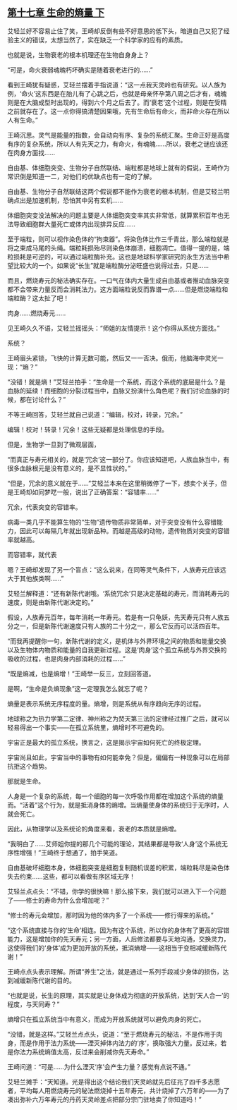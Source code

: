 ## [第十七章 生命的熵量 下](https://www.xxbiquge.com/11_11207/8816025.html)


  艾轻兰好不容易止住了笑，王崎却反倒有些不好意思的低下头，暗道自己又犯了经验主义的错误，太想当然了，实在缺乏一个科学家的应有的素质。

  也就是说，生物衰老的根本机理还在生物自身身上？

  “可是，命火衰弱魂魄朽坏确实是随着衰老进行的……”

  看到王崎犹有疑惑，艾轻兰摆着手指说道：“这一点我天灵岭也有研究。以人族为例，‘命火’这东西是在胎儿有了心跳之后，也就是母亲怀孕第八周之后才有，魂魄则是在大脑成型时出现的，得到六个月之后去了。而‘衰老’这个过程，则是在受精之前就存在了。这一点你得搞清楚因果哦，先有生命后有命火，而非命火存在所以人有生命。”

  王崎沉思。灵气是能量的指数，会自动向有序、复杂的系统汇聚。生命正好是高度有序的复杂系统，所以人有先天之力，有命火，有魂魄……所以，衰老之谜应该还在肉身方面找……

  自由基、体细胞突变、生物分子自然联结、端粒都是地球上就有的假说，王崎作为常识倒是知道一二，对他们的优缺点也有一定的了解。

  自由基、生物分子自然联结这两个假说都不能作为衰老的根本机制，但是艾轻兰明确点出是加速机制，恐怕其中另有玄机……

  体细胞突变没法解决的问题主要是人体细胞突变率其实非常低，就算累积百年也无法导致细胞群大量死亡或体内出现排异反应……

  至于端粒，则可以视作染色体的“拘束器”。将染色体比作三千青丝，那么端粒就是将之束成马尾的头绳。端粒耗损殆尽则染色体崩溃，细胞凋亡。值得一提的是，端粒损耗是可逆的，可以通过端粒酶补充。这也是地球科学家研究的永生方法当中希望比较大的一个。如果说“长生”就是端粒酶分泌旺盛也说得过去，只是……

  而且，燃烧寿元的秘法确实存在。一口气在体内大量生成自由基或者推动血脉突变都不会带来力量反而会消耗法力。这方面端粒说反而靠谱一点……但是燃烧端粒和端粒酶？这太扯了吧！

  肉身……燃烧寿元……

  见王崎久久不语，艾轻兰摇摇头：“师姐的友情提示！这个你得从系统方面找。”

  系统？

  王崎眉头紧锁，飞快的计算无数可能，然后又一一否决。俄而，他脑海中灵光一现：“熵？”

  “没错！就是熵！”艾轻兰拍手：“生命是一个系统，而这个系统的底层是什么？是血脉的延续！而细胞的分裂过程当中，血脉又扮演什么角色呢？我们讨论血脉的时候，都在讨论什么？”

  不等王崎回答，艾轻兰就自己说道：“编辑，校对，转录，冗余。”

  编辑！校对！转录！冗余！这些无疑都是处理信息的手段。

  但是，生物学一旦到了微观层面，

  “而真正与寿元相关的，就是‘冗余’这一部分了。你应该知道吧，人族血脉当中，有很多血脉根元是没有意义的，是不显性状的。”

  “但是，冗余的意义就在于……”艾轻兰本来在这里稍微停了一下，想卖个关子，但是王崎却如同梦呓一般，说出了正确答案：“容错率……”

  冗余，代表突变的容错率。

  病毒一类几乎不能算生物的“生物”遗传物质非常简单，对于突变没有什么容错能力，因此可以每隔几年就出现新品种。而越是高级的动物，遗传物质对突变的容错率就越高。

  而容错率，就代表

  嗯？王崎却发现了另一个盲点：“这么说来，在同等灵气条件下，人族寿元应该远大于其他族类啊……”

  艾轻兰解释道：“还有新陈代谢哦。‘系统冗余’只是决定基础的寿元，而消耗寿元的速度，则是由新陈代谢决定的。”

  假设，人族寿元百年，每年消耗一年寿元。若是有一只龟妖，先天寿元只有人族五分之一，但是新陈代谢速度只有人族的二十分之一，那么它反而可以活四百年。

  “而我再提醒你一句，新陈代谢的定义，是机体与外界环境之间的物质和能量交换以及生物体内物质和能量的自我更新过程。这是‘肉身’这个孤立系统与外界交换的吸收的过程，也是肉身内部消耗的过程……”

  “既是熵减，也是熵增！”王崎举一反三，立刻回答道。

  是啊，“生命是负熵现象”这一定理我怎么就忘了呢？

  熵量是表示系统无序程度的量。熵增，则是系统从有序趋向无序的过程。

  地球称之为热力学第二定律、神州称之为焚天第三法的定律经过推广之后，就可以轻易得出一个事实——在孤立系统里，熵增时不可避免的。

  宇宙正是最大的孤立系统，换言之，这是揭示宇宙如何死亡的终极定理。

  宇宙尚且如此，宇宙当中的事物有如何能幸免？但是，偏偏有一种现象可以在局部抗拒这个趋势。

  那就是生命。

  人身是一个复杂的系统，每一个细胞的每一次呼吸作用都在增加这个系统的熵量而。“活着”这个行为，就是抵消身体的熵增。当熵量使身体的系统归于无序时，人就会死亡。

  因此，从物理学以及系统论的角度来看，衰老的本质就是熵增。

  “我明白了……艾师姐你提的那几个可能的理论，其结果都是导致‘人身’这个系统无序性增强！”王崎终于想通了，拍手笑道。

  自由基破坏细胞本身，体细胞突变是细胞复制随机误差的积累，端粒耗尽是染色体失去约束……这些，都可以看做有序区域无序！

  艾轻兰点点头：“不错，你学的很快嘛！那么接下来，我们就可以进入下一个问题了——修士的寿命为什么会增加呢？”

  “修士的寿元会增加，那时因为他的体内多了一个系统——修行得来的系统。”

  “这个系统直接与你的‘生命’相连。因为有这个系统，所以你的身体有了更高的容错能力，这是增加你的先天寿元；另一方面，人后修法都要与天地沟通，交换灵力，这使得我们的‘身体’成为更加开放的系统，抵消熵增——这相当于变相减缓新陈代谢！”

  王崎点点头表示理解。所谓“养生”之法，就是通过一系列手段减少身体的损伤，达到减缓新陈代谢的目的。

  “也就是说，长生的原理，其实就是让身体成为彻底的开放系统，达到‘天人合一’的程度，与天同寿？”

  熵增只在孤立系统当中有意义，而成为开放系统就可以避免肉身的死亡。

  “没错，就是这样。”艾轻兰点点头，说道：“至于燃烧寿元的秘法，不是作用于肉身，而是作用于法力系统——湮灭掉体内法力的‘序’，换取强大力量。反过来，若是你法力系统熵值太高，反过来会削减你先天寿命。”

  王崎问道：“可是……为什么湮灭‘序’会产生力量？感觉有点说不通。”

  艾轻兰摊手：“天知道。光是得出这个结论我们天灵岭就先后征兆了四千多志愿者，平均每人用燃烧寿元的秘法燃烧掉十五年寿元，共计烧掉了六万年的——为了凑出弥补六万年寿元的丹药天灵岭差点把部分宗门驻地卖了你知道吗！”
